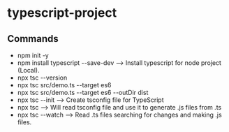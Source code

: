 # typescript-project


## Commands
* npm init -y
* npm install typescript --save-dev --> Install typescript for node project (Local).
* npx tsc --version
* npx tsc src/demo.ts --target es6
* npx tsc src/demo.ts --target es6 --outDir dist
* npx tsc --init --> Create tsconfig file for TypeScript
* npx tsc --> Will read tsconfig file and use it to generate .js files from .ts
* npx tsc --watch --> Read .ts files searching for changes and making .js files.

